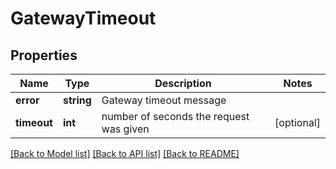 # GatewayTimeout

## Properties
Name | Type | Description | Notes
------------ | ------------- | ------------- | -------------
**error** | **string** | Gateway timeout message | 
**timeout** | **int** | number of seconds the request was given | [optional] 

[[Back to Model list]](../README.md#documentation-for-models) [[Back to API list]](../README.md#documentation-for-api-endpoints) [[Back to README]](../README.md)


